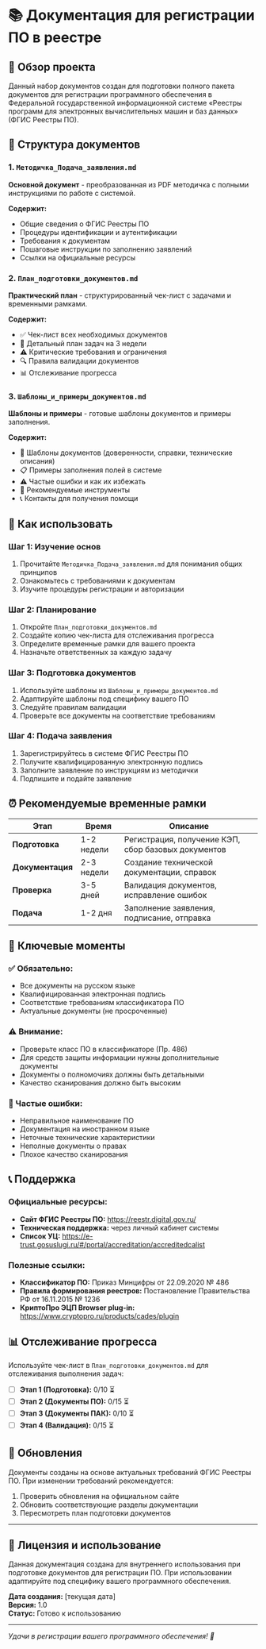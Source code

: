 # 📚 Документация для регистрации ПО в реестре

## 🎯 Обзор проекта

Данный набор документов создан для подготовки полного пакета документов для регистрации программного обеспечения в Федеральной государственной информационной системе «Реестры программ для электронных вычислительных машин и баз данных» (ФГИС Реестры ПО).

## 📁 Структура документов

### 1. `Методичка_Подача_заявления.md`
**Основной документ** - преобразованная из PDF методичка с полными инструкциями по работе с системой.

**Содержит:**
- Общие сведения о ФГИС Реестры ПО
- Процедуры идентификации и аутентификации
- Требования к документам
- Пошаговые инструкции по заполнению заявлений
- Ссылки на официальные ресурсы

### 2. `План_подготовки_документов.md`
**Практический план** - структурированный чек-лист с задачами и временными рамками.

**Содержит:**
- ✅ Чек-лист всех необходимых документов
- 📅 Детальный план задач на 3 недели
- ⚠️ Критические требования и ограничения
- 🔍 Правила валидации документов
- 📊 Отслеживание прогресса

### 3. `Шаблоны_и_примеры_документов.md`
**Шаблоны и примеры** - готовые шаблоны документов и примеры заполнения.

**Содержит:**
- 📝 Шаблоны документов (доверенности, справки, технические описания)
- 📋 Примеры заполнения полей в системе
- ⚠️ Частые ошибки и как их избежать
- 🔧 Рекомендуемые инструменты
- 📞 Контакты для получения помощи

## 🚀 Как использовать

### Шаг 1: Изучение основ
1. Прочитайте `Методичка_Подача_заявления.md` для понимания общих принципов
2. Ознакомьтесь с требованиями к документам
3. Изучите процедуры регистрации и авторизации

### Шаг 2: Планирование
1. Откройте `План_подготовки_документов.md`
2. Создайте копию чек-листа для отслеживания прогресса
3. Определите временные рамки для вашего проекта
4. Назначьте ответственных за каждую задачу

### Шаг 3: Подготовка документов
1. Используйте шаблоны из `Шаблоны_и_примеры_документов.md`
2. Адаптируйте шаблоны под специфику вашего ПО
3. Следуйте правилам валидации
4. Проверьте все документы на соответствие требованиям

### Шаг 4: Подача заявления
1. Зарегистрируйтесь в системе ФГИС Реестры ПО
2. Получите квалифицированную электронную подпись
3. Заполните заявление по инструкциям из методички
4. Подпишите и подайте заявление

## ⏰ Рекомендуемые временные рамки

| Этап | Время | Описание |
|------|-------|----------|
| **Подготовка** | 1-2 недели | Регистрация, получение КЭП, сбор базовых документов |
| **Документация** | 2-3 недели | Создание технической документации, справок |
| **Проверка** | 3-5 дней | Валидация документов, исправление ошибок |
| **Подача** | 1-2 дня | Заполнение заявления, подписание, отправка |

## 🎯 Ключевые моменты

### ✅ Обязательно:
- Все документы на русском языке
- Квалифицированная электронная подпись
- Соответствие требованиям классификатора ПО
- Актуальные документы (не просроченные)

### ⚠️ Внимание:
- Проверьте класс ПО в классификаторе (Пр. 486)
- Для средств защиты информации нужны дополнительные документы
- Документы о полномочиях должны быть детальными
- Качество сканирования должно быть высоким

### 🚫 Частые ошибки:
- Неправильное наименование ПО
- Документация на иностранном языке
- Неточные технические характеристики
- Неполные документы о правах
- Плохое качество сканирования

## 📞 Поддержка

### Официальные ресурсы:
- **Сайт ФГИС Реестры ПО:** https://reestr.digital.gov.ru/
- **Техническая поддержка:** через личный кабинет системы
- **Список УЦ:** https://e-trust.gosuslugi.ru/#/portal/accreditation/accreditedcalist

### Полезные ссылки:
- **Классификатор ПО:** Приказ Минцифры от 22.09.2020 № 486
- **Правила формирования реестров:** Постановление Правительства РФ от 16.11.2015 № 1236
- **КриптоПро ЭЦП Browser plug-in:** https://www.cryptopro.ru/products/cades/plugin

## 📊 Отслеживание прогресса

Используйте чек-лист в `План_подготовки_документов.md` для отслеживания выполнения задач:

- [ ] **Этап 1 (Подготовка):** 0/10 ⏳
- [ ] **Этап 2 (Документы ПО):** 0/15 ⏳  
- [ ] **Этап 3 (Документы ПАК):** 0/10 ⏳
- [ ] **Этап 4 (Валидация):** 0/15 ⏳

## 🔄 Обновления

Документы созданы на основе актуальных требований ФГИС Реестры ПО. При изменении требований рекомендуется:

1. Проверить обновления на официальном сайте
2. Обновить соответствующие разделы документации
3. Пересмотреть план подготовки документов

---

## 📝 Лицензия и использование

Данная документация создана для внутреннего использования при подготовке документов для регистрации ПО. При использовании адаптируйте под специфику вашего программного обеспечения.

**Дата создания:** [текущая дата]  
**Версия:** 1.0  
**Статус:** Готово к использованию

---

*Удачи в регистрации вашего программного обеспечения! 🚀*
